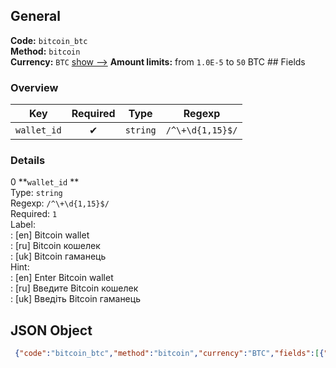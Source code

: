 ## General 
**Code:** `bitcoin_btc`  
**Method:** `bitcoin`  
**Currency:** `BTC` [show -->]() 
**Amount limits:** from `1.0E-5`  to `50`  BTC ## Fields 
### Overview 
|Key|Required|Type|Regexp| 
|:---:|:---:|:---:|:---:| 
|`wallet_id` |✔ |`string` |`/^\+\d{1,15}$/` | 
 
### Details 
0 **`wallet_id` **  
Type: `string`  
Regexp: `/^\+\d{1,15}$/`  
Required: `1`  
Label:  
: [en] Bitcoin wallet  
: [ru] Bitcoin кошелек  
: [uk] Bitcoin гаманець  
Hint:  
: [en] Enter Bitcoin wallet  
: [ru] Введите Bitcoin кошелек  
: [uk] Введіть Bitcoin гаманець  
## JSON Object 
```json
 {"code":"bitcoin_btc","method":"bitcoin","currency":"BTC","fields":[{"key":"wallet_id","type":"string","label":{"en":"Bitcoin wallet","ru":"Bitcoin \u043a\u043e\u0448\u0435\u043b\u0435\u043a","uk":"Bitcoin \u0433\u0430\u043c\u0430\u043d\u0435\u0446\u044c"},"hint":{"en":"Enter Bitcoin wallet","ru":"\u0412\u0432\u0435\u0434\u0438\u0442\u0435 Bitcoin \u043a\u043e\u0448\u0435\u043b\u0435\u043a","uk":"\u0412\u0432\u0435\u0434\u0456\u0442\u044c Bitcoin \u0433\u0430\u043c\u0430\u043d\u0435\u0446\u044c"},"regexp":"\/^\\+\\d{1,15}$\/","required":true,"position":1}],"amount_min":1.0e-5,"amount_max":50}```  
